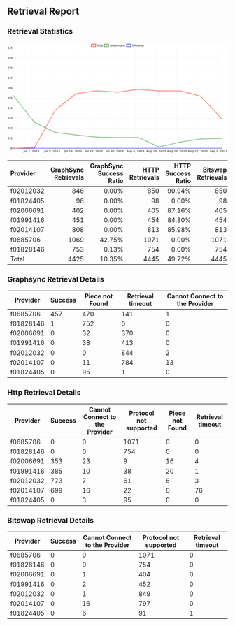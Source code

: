 ## Retrieval Report
### Retrieval Statistics
<img src="https://raw.githubusercontent.com/data-preservation-programs/filplus-checker-assets/main/filecoin-project/filecoin-plus-large-datasets/issues/1714/1694223798424.png"/>

| Provider  | GraphSync Retrievals | GraphSync Success Ratio | HTTP Retrievals | HTTP Success Ratio | Bitswap Retrievals | Bitswap Success Ratio |
| :-------- | -------------------: | ----------------------: | --------------: | -----------------: | -----------------: | --------------------: |
| f02012032 |                  846 |                   0.00% |             850 |             90.94% |                850 |                 0.00% |
| f01824405 |                   96 |                   0.00% |              98 |              0.00% |                 98 |                 0.00% |
| f02006691 |                  402 |                   0.00% |             405 |             87.16% |                405 |                 0.00% |
| f01991416 |                  451 |                   0.00% |             454 |             84.80% |                454 |                 0.00% |
| f02014107 |                  808 |                   0.00% |             813 |             85.98% |                813 |                 0.00% |
| f0685706  |                 1069 |                  42.75% |            1071 |              0.00% |               1071 |                 0.00% |
| f01828146 |                  753 |                   0.13% |             754 |              0.00% |                754 |                 0.00% |
| Total     |                 4425 |                  10.35% |            4445 |             49.72% |               4445 |                 0.00% |

### Graphsync Retrieval Details
| Provider  | Success | Piece not Found | Retrieval timeout | Cannot Connect to the Provider |
| --------- | ------- | --------------- | ----------------- | ------------------------------ |
| f0685706  | 457     | 470             | 141               | 1                              |
| f01828146 | 1       | 752             | 0                 | 0                              |
| f02006691 | 0       | 32              | 370               | 0                              |
| f01991416 | 0       | 38              | 413               | 0                              |
| f02012032 | 0       | 0               | 844               | 2                              |
| f02014107 | 0       | 11              | 784               | 13                             |
| f01824405 | 0       | 95              | 1                 | 0                              |

### Http Retrieval Details
| Provider  | Success | Cannot Connect to the Provider | Protocol not supported | Piece not Found | Retrieval timeout |
| --------- | ------- | ------------------------------ | ---------------------- | --------------- | ----------------- |
| f0685706  | 0       | 0                              | 1071                   | 0               | 0                 |
| f01828146 | 0       | 0                              | 754                    | 0               | 0                 |
| f02006691 | 353     | 23                             | 9                      | 16              | 4                 |
| f01991416 | 385     | 10                             | 38                     | 20              | 1                 |
| f02012032 | 773     | 7                              | 61                     | 6               | 3                 |
| f02014107 | 699     | 16                             | 22                     | 0               | 76                |
| f01824405 | 0       | 3                              | 95                     | 0               | 0                 |

### Bitswap Retrieval Details
| Provider  | Success | Cannot Connect to the Provider | Protocol not supported | Retrieval timeout |
| --------- | ------- | ------------------------------ | ---------------------- | ----------------- |
| f0685706  | 0       | 0                              | 1071                   | 0                 |
| f01828146 | 0       | 0                              | 754                    | 0                 |
| f02006691 | 0       | 1                              | 404                    | 0                 |
| f01991416 | 0       | 2                              | 452                    | 0                 |
| f02012032 | 0       | 1                              | 849                    | 0                 |
| f02014107 | 0       | 16                             | 797                    | 0                 |
| f01824405 | 0       | 6                              | 91                     | 1                 |
